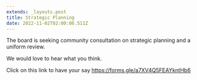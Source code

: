 ```yaml
---
extends: _layouts.post
title: Strategic Planning
date: 2022-11-02T02:00:06.511Z
---
```

The board is seeking community consultation on strategic planning and a uniform review.



We would love to hear what you think.



Click on this link to have your say <https://forms.gle/a7XV4Q5FEAYkntHb6>
